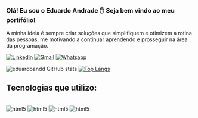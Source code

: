 

### Olá! Eu sou o Eduardo Andrade ✋ Seja bem vindo ao meu portifólio!
  A minha ideia é sempre criar soluções que simplifiquem e otimizem a rotina das pessoas, 
  me motivando a continuar aprendendo e prosseguir na área da programação.


[![Linkedin](https://img.shields.io/badge/LinkedIn-0077B5?style=for-the-badge&logo=linkedin&logoColor=white)](https://www.linkedin.com/in/eduardo-andrade-dos-santos-1965b21b1/)
[![Gmail](https://img.shields.io/badge/Gmail-D14836?style=for-the-badge&logo=gmail&logoColor=white)](eduardo.andrade.dev@gmail.com)
[![Whatsapp](https://img.shields.io/badge/WhatsApp-25D366?style=for-the-badge&logo=whatsapp&logoColor=white)](eduardo.andrade.dev@gmail.com)
</br>

![eduardoandd GitHub stats](https://github-readme-stats.vercel.app/api?username=eduardoandd&show_icons=true&layout=compact&theme=dracula&line_height=20px)
[![Top Langs](https://github-readme-stats.vercel.app/api/top-langs/?username=eduardoandd&layout=compact&theme=dracula)](https://github.com/anuraghazra/github-readme-stats)

## Tecnologias que utilizo:

<div style="display: inline_block"><br/>
<img align="center" alt="html5" src="https://img.shields.io/badge/Angular-DD0031?style=for-the-badge&logo=angular&logoColor=white">
<img align="center" alt="html5" src="https://img.shields.io/badge/.NET-5C2D91?style=for-the-badge&logo=.net&logoColor=white">
<img align="center" alt="html5" src="https://img.shields.io/badge/TypeScript-007ACC?style=for-the-badge&logo=typescript&logoColor=white">
<img align="center" alt="html5" src="https://img.shields.io/badge/C%23-239120?style=for-the-badge&logo=c-sharp&logoColor=white">
</div>
